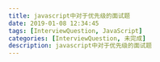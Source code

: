 ```yaml
---
title: javascript中对于优先级的面试题
date: 2019-01-08 12:34:45
tags: [InterviewQuestion, JavaScript]
categories: [InterviewQuestion, 未完成]
description: javascript中对于优先级的面试题
---
```

